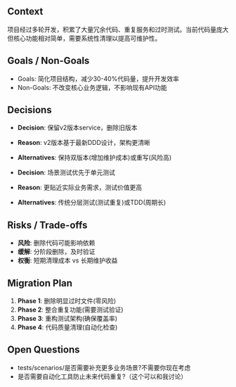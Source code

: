 ## Context
项目经过多轮开发，积累了大量冗余代码、重复服务和过时测试。当前代码量庞大但核心功能相对简单，需要系统性清理以提高可维护性。

## Goals / Non-Goals
- Goals: 简化项目结构，减少30-40%代码量，提升开发效率
- Non-Goals: 不改变核心业务逻辑，不影响现有API功能

## Decisions
- **Decision**: 保留v2版本service，删除旧版本
- **Reason**: v2版本基于最新DDD设计，架构更清晰
- **Alternatives**: 保持双版本(增加维护成本)或重写(风险高)

- **Decision**: 场景测试优先于单元测试
- **Reason**: 更贴近实际业务需求，测试价值更高
- **Alternatives**: 传统分层测试(测试重复)或TDD(周期长)

## Risks / Trade-offs
- **风险**: 删除代码可能影响依赖
- **缓解**: 分阶段删除，及时验证
- **权衡**: 短期清理成本 vs 长期维护收益

## Migration Plan
1. **Phase 1**: 删除明显过时文件(零风险)
2. **Phase 2**: 整合重复功能(需要测试验证)
3. **Phase 3**: 重构测试架构(确保覆盖率)
4. **Phase 4**: 代码质量清理(自动化检查)

## Open Questions
- tests/scenarios/是否需要补充更多业务场景?不需要你现在考虑
- 是否需要自动化工具防止未来代码重复?（这个可以和我讨论）